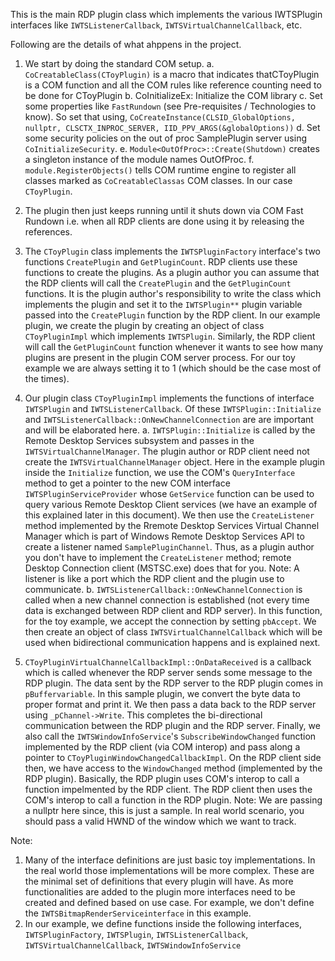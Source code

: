 This is the main RDP plugin class which implements the various IWTSPlugin interfaces like `IWTSListenerCallback`, `IWTSVirtualChannelCallback`, etc. 

Following are the details of what ahppens in the project.

1. We start by doing the standard COM setup.
 a. `CoCreatableClass(CToyPlugin)` is a macro that indicates thatCToyPlugin is a COM function and all the COM rules like reference counting need to be done for CToyPlugin
 b. CoInitializeEx: Initialize the COM library
 c. Set some properties like `FastRundown` (see Pre-requisites / Technologies to know). So set that using, `CoCreateInstance(CLSID_GlobalOptions, nullptr, CLSCTX_INPROC_SERVER, IID_PPV_ARGS(&globalOptions))`
 d. Set some security policies on the out of proc SamplePlugin server using `CoInitializeSecurity`.
 e. `Module<OutOfProc>::Create(Shutdown)` creates a singleton instance of the module names OutOfProc.
 f. `module.RegisterObjects()` tells COM runtime engine to register all classes marked as `CoCreatableClassas` COM classes. In our case `CToyPlugin`.
  
2. The plugin then just keeps running until it shuts down via COM Fast Rundown i.e. when all RDP clients are done using it by releasing the references.

3. The `CToyPlugin` class implements the `IWTSPluginFactory` interface's two functions `CreatePlugin` and `GetPluginCount`. 
   RDP clients use these functions to create the plugins. As a plugin author you can assume that the RDP clients will call the `CreatePlugin` and the `GetPluginCount` functions. It is the plugin author's responsibility to write the class which implements the plugin 
   and set it to the `IWTSPlugin**` plugin variable passed into the `CreatePlugin` function by the RDP client. 
   In our example plugin, we create the plugin by creating an object of class `CToyPluginImpl` which implements `IWTSPlugin`. Similarly, the RDP client will call the `GetPluginCount` 
   function whenever it wants to see how many plugins are present in the plugin COM server process. 
   For our toy example we are always setting it to 1 (which should be the case most of the times).

4. Our plugin class `CToyPluginImpl` implements the functions of interface `IWTSPlugin` and `IWTSListenerCallback`. 
   Of these `IWTSPlugin::Initialize` and `IWTSListenerCallback::OnNewChannelConnection` are are important and will be elaborated here.
 a. `IWTSPlugin::Initialize` is called by the Remote Desktop Services subsystem and passes in the `IWTSVirtualChannelManager`. 
    The plugin author or RDP client need not create the `IWTSVirtualChannelManager` object. Here in the example plugin 
    inside the `Initialize` function, we use the COM's `QueryInterface` method to get a pointer to the new COM interface 
    `IWTSPluginServiceProvider` whose `GetService` function can be used to query various Remote Desktop Client 
    services (we have an example of this explained later in this document). We then use the `CreateListener` method 
    implemented by the Rremote Desktop Services Virtual Channel Manager which is part of Windows Remote Desktop Services API 
    to create a listener named `SamplePluginChannel`. Thus, as a plugin author you don't have to implement the 
    `CreateListener` method; remote Desktop Connection client (MSTSC.exe) does that for you.
    Note: A listener is like a port which the RDP client and the plugin use to communicate.
 b. `IWTSListenerCallback::OnNewChannelConnection` is called when a new channel connection is established 
    (not every time data is exchanged between RDP client and RDP server). 
    In this function, for the toy example, we accept the connection by setting `pbAccept`. 
    We then create an object of class `IWTSVirtualChannelCallback` which will be used when bidirectional communication 
    happens and is explained next. 

5. `CToyPluginVirtualChannelCallbackImpl::OnDataReceived` is a callback which is called whenever the RDP server sends 
   some message to the RDP plugin. 
   The data sent by the RDP server to the RDP plugin comes in `pBuffervariable`. In this sample plugin, we convert the 
   byte data to proper format and print it. We then pass a data back to the RDP server using `_pChannel->Write`. 
   This completes the bi-directional communication between the RDP plugin and the RDP server. 
   Finally, we also call the `IWTSWindowInfoService`'s `SubscribeWindowChanged` function implemented by the RDP client 
   (via COM interop) and pass along a pointer to `CToyPluginWindowChangedCallbackImpl`. 
   On the RDP client side then, we have access to the `WindowChanged` method (implemented by the RDP plugin).
   Basically, the RDP plugin uses COM's interop to call a function impelmented by the RDP client. The RDP client then uses 
   the COM's interop to call a function in the RDP plugin.
   Note: We are passing a nullptr here since, this is just a sample. 
   In real world scenario, you should pass a valid HWND of the window which we want to track.

Note: 
1. Many of the interface definitions are just basic toy implementations. 
   In the real world those implementations will be more complex. 
   These are the minimal set of definitions that every plugin will have. 
   As more functionalities are added to the plugin more interfaces need to be created and 
   defined based on use case. 
   For example, we don't define the `IWTSBitmapRenderServiceinterface` in this example.
2. In our example, we define functions inside the following interfaces,
   `IWTSPluginFactory`, `IWTSPlugin`, `IWTSListenerCallback`, `IWTSVirtualChannelCallback`, `IWTSWindowInfoService`